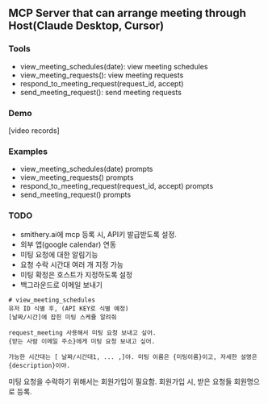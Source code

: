 ## MCP Server that can arrange meeting through Host(Claude Desktop, Cursor)

###  Tools
- view_meeting_schedules(date): view meeting schedules
- view_meeting_requests(): view meeting requests
- respond_to_meeting_request(request_id, accept)
- send_meeting_request(): send meeting requests

### Demo
[video records]

### Examples
- view_meeting_schedules(date) prompts
- view_meeting_requests() prompts
- respond_to_meeting_request(request_id, accept)  prompts
- send_meeting_request()  prompts


### TODO
- smithery.ai에 mcp 등록 시, API키 발급받도록 설정.
- 외부 앱(google calendar) 연동
- 미팅 요청에 대한 알림기능
- 요청 수락 시간대 여러 개 지정 가능
- 미팅 확정은 호스트가 지정하도록 설정
- 백그라운드로 이메일 보내기


```
# view_meeting_schedules
유저 ID 식별 후, (API KEY로 식별 예정)
[날짜/시간]에 잡힌 미팅 스케쥴 알려줘
```

```
request_meeting 사용해서 미팅 요청 보내고 싶어.
{받는 사람 이메일 주소}에게 미팅 요청 보내고 싶어.

가능한 시간대는 [ 날짜/시간대1, ... ,]야. 미팅 이름은 {미팅이름}이고, 자세한 설명은 {description}이야.
```

미팅 요청을 수락하기 위해서는 회원가입이 필요함.
회원가입 시, 받은 요청들 회원명으로 등록.
